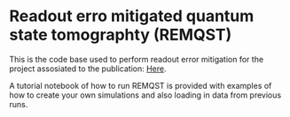 # Readout erro mitigated quantum state tomographty (REMQST)
This is the code base used to perform readout error mitigation for the project assosiated to the publication: [Here](https://arxiv.org/abs/2312.04211).

A tutorial notebook of how to run REMQST is provided with examples of how to create your own simulations and also loading in data from previous runs.  
